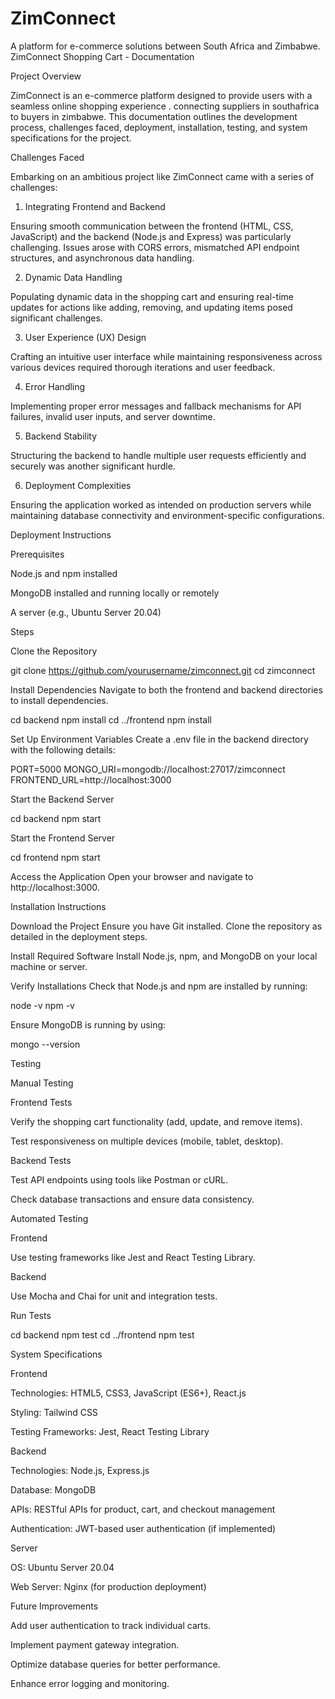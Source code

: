 # ZimConnect
A platform for e-commerce solutions between South Africa and Zimbabwe.
ZimConnect Shopping Cart - Documentation

Project Overview

ZimConnect is an e-commerce platform designed to provide users with a seamless online shopping experience . connecting suppliers in southafrica to buyers in zimbabwe. This documentation outlines the development process, challenges faced, deployment, installation, testing, and system specifications for the project.

Challenges Faced

Embarking on an ambitious project like ZimConnect came with a series of challenges:

1. Integrating Frontend and Backend

Ensuring smooth communication between the frontend (HTML, CSS, JavaScript) and the backend (Node.js and Express) was particularly challenging. Issues arose with CORS errors, mismatched API endpoint structures, and asynchronous data handling.

2. Dynamic Data Handling

Populating dynamic data in the shopping cart and ensuring real-time updates for actions like adding, removing, and updating items posed significant challenges.

3. User Experience (UX) Design

Crafting an intuitive user interface while maintaining responsiveness across various devices required thorough iterations and user feedback.

4. Error Handling

Implementing proper error messages and fallback mechanisms for API failures, invalid user inputs, and server downtime.

5. Backend Stability

Structuring the backend to handle multiple user requests efficiently and securely was another significant hurdle.

6. Deployment Complexities

Ensuring the application worked as intended on production servers while maintaining database connectivity and environment-specific configurations.

Deployment Instructions

Prerequisites

Node.js and npm installed

MongoDB installed and running locally or remotely

A server (e.g., Ubuntu Server 20.04)

Steps

Clone the Repository

git clone https://github.com/yourusername/zimconnect.git
cd zimconnect

Install Dependencies
Navigate to both the frontend and backend directories to install dependencies.

cd backend
npm install
cd ../frontend
npm install

Set Up Environment Variables
Create a .env file in the backend directory with the following details:

PORT=5000
MONGO_URI=mongodb://localhost:27017/zimconnect
FRONTEND_URL=http://localhost:3000

Start the Backend Server

cd backend
npm start

Start the Frontend Server

cd frontend
npm start

Access the Application
Open your browser and navigate to http://localhost:3000.

Installation Instructions

Download the Project
Ensure you have Git installed. Clone the repository as detailed in the deployment steps.

Install Required Software
Install Node.js, npm, and MongoDB on your local machine or server.

Verify Installations
Check that Node.js and npm are installed by running:

node -v
npm -v

Ensure MongoDB is running by using:

mongo --version

Testing

Manual Testing

Frontend Tests

Verify the shopping cart functionality (add, update, and remove items).

Test responsiveness on multiple devices (mobile, tablet, desktop).

Backend Tests

Test API endpoints using tools like Postman or cURL.

Check database transactions and ensure data consistency.

Automated Testing

Frontend

Use testing frameworks like Jest and React Testing Library.

Backend

Use Mocha and Chai for unit and integration tests.

Run Tests

cd backend
npm test
cd ../frontend
npm test

System Specifications

Frontend

Technologies: HTML5, CSS3, JavaScript (ES6+), React.js

Styling: Tailwind CSS

Testing Frameworks: Jest, React Testing Library

Backend

Technologies: Node.js, Express.js

Database: MongoDB

APIs: RESTful APIs for product, cart, and checkout management

Authentication: JWT-based user authentication (if implemented)

Server

OS: Ubuntu Server 20.04

Web Server: Nginx (for production deployment)

Future Improvements

Add user authentication to track individual carts.

Implement payment gateway integration.

Optimize database queries for better performance.

Enhance error logging and monitoring.
